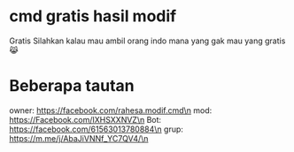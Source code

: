 # cmd gratis hasil modif
Gratis Silahkan kalau mau ambil orang indo mana yang gak mau yang gratis 😹
# Beberapa tautan
owner: https://facebook.com/rahesa.modif.cmd\n
mod: https://Facebook.com/IXHSXXNVZ\n
Bot: https://facebook.com/61563013780884\n
grup: https://m.me/j/AbaJiVNNf_YC7QV4/\n
